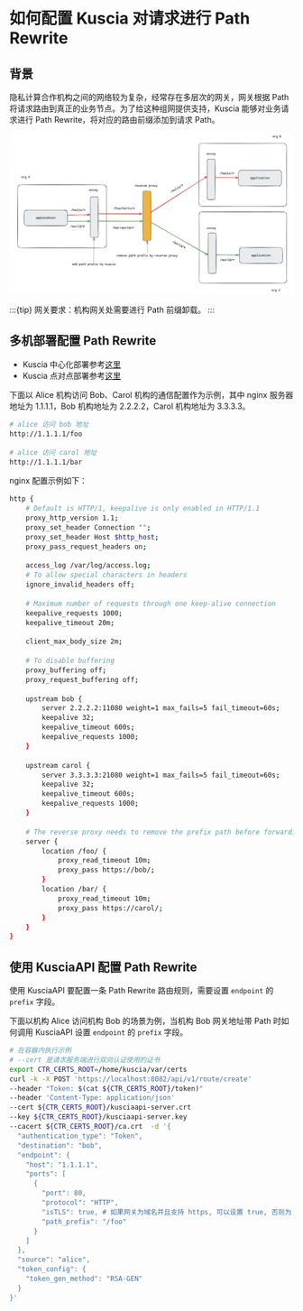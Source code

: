 # 如何配置 Kuscia 对请求进行 Path Rewrite

## 背景

隐私计算合作机构之间的网络较为复杂，经常存在多层次的网关，网关根据 Path 将请求路由到真正的业务节点。为了给这种组网提供支持，Kuscia 能够对业务请求进行 Path Rewrite，将对应的路由前缀添加到请求 Path。

![image.png](../imgs/gateway_path.png)

:::{tip}
网关要求：机构网关处需要进行 Path 前缀卸载。
:::

## 多机部署配置 Path Rewrite

- Kuscia 中心化部署参考[这里](../deployment/Docker_deployment_kuscia/deploy_master_lite_cn.md)
- Kuscia 点对点部署参考[这里](../deployment/Docker_deployment_kuscia/deploy_p2p_cn.md)

下面以 Alice 机构访问 Bob、Carol 机构的通信配置作为示例，其中 nginx 服务器地址为 1.1.1.1，Bob 机构地址为 2.2.2.2，Carol 机构地址为 3.3.3.3。

```bash
# alice 访问 bob 地址
http://1.1.1.1/foo

# alice 访问 carol 地址
http://1.1.1.1/bar
```

nginx 配置示例如下：

```bash
http {
    # Default is HTTP/1, keepalive is only enabled in HTTP/1.1
    proxy_http_version 1.1;
    proxy_set_header Connection "";
    proxy_set_header Host $http_host;
    proxy_pass_request_headers on;

    access_log /var/log/access.log;
    # To allow special characters in headers
    ignore_invalid_headers off;

    # Maximum number of requests through one keep-alive connection
    keepalive_requests 1000;
    keepalive_timeout 20m;

    client_max_body_size 2m;

    # To disable buffering
    proxy_buffering off;
    proxy_request_buffering off;

    upstream bob {
        server 2.2.2.2:11080 weight=1 max_fails=5 fail_timeout=60s;
        keepalive 32;
        keepalive_timeout 600s;
        keepalive_requests 1000;
    }

    upstream carol {
        server 3.3.3.3:21080 weight=1 max_fails=5 fail_timeout=60s;
        keepalive 32;
        keepalive_timeout 600s;
        keepalive_requests 1000;
    }

    # The reverse proxy needs to remove the prefix path before forwarding
    server {
        location /foo/ {
            proxy_read_timeout 10m;
            proxy_pass https://bob/;
        }
        location /bar/ {
            proxy_read_timeout 10m;
            proxy_pass https://carol/;
        }
    }
}
```

## 使用 KusciaAPI 配置 Path Rewrite

使用 KusciaAPI 要配置一条 Path Rewrite 路由规则，需要设置 `endpoint` 的 `prefix` 字段。

下面以机构 Alice 访问机构 Bob 的场景为例，当机构 Bob 网关地址带 Path 时如何调用 KusciaAPI 设置 `endpoint` 的 `prefix` 字段。

```bash
# 在容器内执行示例
# --cert 是请求服务端进行双向认证使用的证书
export CTR_CERTS_ROOT=/home/kuscia/var/certs
curl -k -X POST 'https://localhost:8082/api/v1/route/create'
--header "Token: $(cat ${CTR_CERTS_ROOT}/token)"
--header 'Content-Type: application/json'
--cert ${CTR_CERTS_ROOT}/kusciaapi-server.crt
--key ${CTR_CERTS_ROOT}/kusciaapi-server.key
--cacert ${CTR_CERTS_ROOT}/ca.crt  -d '{
  "authentication_type": "Token",
  "destination": "bob",
  "endpoint": {
    "host": "1.1.1.1",
    "ports": [
      {
        "port": 80,
        "protocol": "HTTP",
        "isTLS": true, # 如果网关为域名并且支持 https, 可以设置 true, 否则为 false
        "path_prefix": "/foo"
      }
    ]
  },
  "source": "alice",
  "token_config": {
    "token_gen_method": "RSA-GEN"
  }
}'
```
